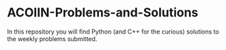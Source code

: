 # ACOIIN-Problems-and-Solutions
In this repository you will find Python (and C++ for the curious) solutions to the weekly problems submitted.
